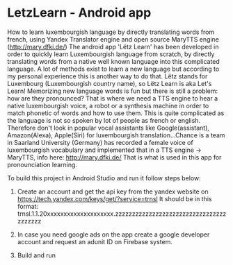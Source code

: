 # LetzLearn - Android app
How to learn luxembourgish language by directly translating words from french, using Yandex Translator engine and open source MaryTTS engine (http://mary.dfki.de/)
The android app 'Lëtz Learn' has been developed in order to quickly learn Luxembourgish language from scratch, by directly translating words from a native well known language into this complicated language. A lot of methods exist to learn a new language but according to my personal experience this is another way to do that. Lëtz stands for Luxembourg (Luxembourgish country name), so Lëtz Learn is aka Let's Learn!
Memorizing new language words is fun but there is still a problem: how are they pronounced? That is where we need a TTS engine to hear a native luxembourgish voice, a robot or a synthesis machine in order to match phonetic of words and how to use them. This is quite complicated as the language is not so spoken by lot of people as french or english. Therefore don't look in popular vocal assistants
like Google(assistant), Amazon(Alexa), Apple(Siri) for luxembourgish translation...Chance is a team in Saarland University (Germany) has recorded a female voice of luxembourgish vocabulary and implemented that in a TTS engine -> MaryTTS, info here:  http://mary.dfki.de/
That is what is used in this app for pronounciation learning.

To build this project in Android Studio and run it follow steps below:

1.	Create an account and get the api key from the yandex website on https://tech.yandex.com/keys/get/?service=trnsl
It should be in this format: trnsl.1.1.20xxxxxxxxxxxxxxxxxxxx.zzzzzzzzzzzzzzzzzzzzzzzzzzzzzzzzzzzzzzzz

2.	In case you need google ads on the app create a google developer account and request an adunit ID on Firebase system.

3.	Build and run






